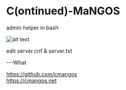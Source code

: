 # C(ontinued)-MaNGOS
admin helper in bash

![alt text](https://i.imgur.com/R51qJ33.png)

edit server.cnf & server.txt

---What

https://github.com/cmangos  
https://cmangos.net  
